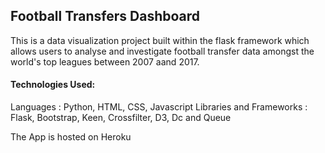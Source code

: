 
<h2>Football Transfers Dashboard</h2>

This is a data visualization project built within the flask framework which allows users to analyse and investigate football transfer data  amongst the world's top leagues between 2007 aand 2017.

<h4>Technologies Used:</h4>

Languages : Python, HTML, CSS, Javascript
Libraries and Frameworks : Flask, Bootstrap, Keen, Crossfilter, D3, Dc and Queue

The App is hosted on Heroku